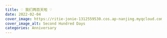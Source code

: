 ```yaml
---
title: ♡ 我们两百天啦 ♡
date: 2022-02-04
cover_image: https://ritie-jonie-1312559530.cos.ap-nanjing.myqcloud.com/posts/20220204-200DaysAnni.png
cover_image_alt: Second Hundred Days
categories: Anniversary
---
```

